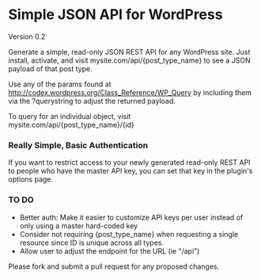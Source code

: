 Simple JSON API for WordPress
=============================

Version 0.2

Generate a simple, read-only JSON REST API for any WordPress site. Just install, activate, and visit mysite.com/api/{post_type_name} to see a JSON payload of that post type.

Use any of the params found at <http://codex.wordpress.org/Class_Reference/WP_Query> by including them via the ?querystring to adjust the returned payload.

To query for an individual object, visit mysite.com/api/{post_type_name}/{id}

### Really Simple, Basic Authentication

If you want to restrict access to your newly generated read-only REST API to people who have the master API key, you can set that key in the plugin's options page.

### TO DO

* Better auth: Make it easier to customize API keys per user instead of only using a master hard-coded key
* Consider not requiring {post_type_name} when requesting a single resource since ID is unique across all types.
* Allow user to adjust the endpoint for the URL (ie "/api")

Please fork and submit a pull request for any proposed changes.
